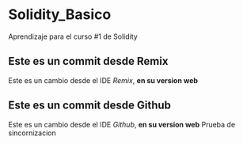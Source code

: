 # Solidity_Basico
Aprendizaje para el curso #1 de Solidity

## Este es un commit desde Remix

Este es un cambio desde el IDE *Remix*, **en su version web** 

## Este es un commit desde Github

Este es un cambio desde el IDE *Github*, **en su version web** 
Prueba de sincornizacion 

